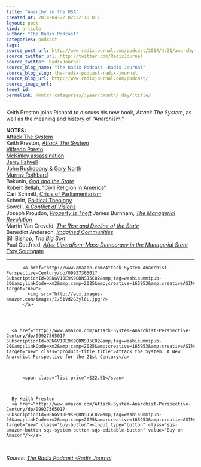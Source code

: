 ```yaml
---
title: "Anarchy in the USA"
created_at: 2014-04-22 02:22:10 UTC
layout: post
kind: article
author: "The Radix Podcast"
categories: podcast
tags: 
source_post_url: http://www.radixjournal.com/podcast/2014/4/21/anarchy-in-the-usa
source_twitter_url: http://twitter.com/RadixJournal
source_twitter: RadixJournal
source_blog_name: "The Radix Podcast -Radix Journal"
source_blog_slug: the-radix-podcast-radix-journal
source_blog_url: http://www.radixjournal.com/podcast/
source_image_url: 
tweet_id:
permalink: /mntr/:categories/:year/:month/:day/:title/
---
```

<p>Keith Preston joins Richard to discuss his new book, <em>Attack The System</em>, as well as the meaning and history of “Anarchism.”  </p>

<p><strong>NOTES:</strong> <br />
<a href="http://attackthesystem.com">Attack The System</a> <br />
Keith Preston, <em><a href="http://www.amazon.com/Attack-System-Anarchist-Perspective-Century/dp/0992736501">Attack The System</a></em> <br />
<a href="http://en.wikipedia.org/wiki/Vilfredo_Pareto">Vilfredo Pareto</a> <br />
<a href="http://en.wikipedia.org/wiki/McKinley_assassination">McKinley assassination</a> <br />
<a href="http://en.wikipedia.org/wiki/Jerry_falwell">Jerry Falwell</a> <br />
<a href="http://en.wikipedia.org/wiki/Rushdoony">John Rushdoony</a> &amp; <a href="http://en.wikipedia.org/wiki/Gary_North_(economist">Gary North</a> <br />
<a href="http://en.wikipedia.org/wiki/Murray_Rothbard">Murray Rothbard</a> <br />
Bakunin, <em><a href="http://www.amazon.com/gp/product/B007ZDQH7U/ref=as_li_ss_tl?ie=UTF8&amp;camp=1789&amp;creative=390957&amp;creativeASIN=B007ZDQH7U&amp;linkCode=as2&amp;tag=washisummipub-20">God and the State</a></em> <br />
Robert Bellah, “<a href="http://www.robertbellah.com/articles_5.htm">Civil Religion in America</a>” <br />
Carl Schmitt, <a href="http://www.amazon.com/gp/product/0262691264/ref=as_li_ss_tl?ie=UTF8&amp;camp=1789&amp;creative=390957&amp;creativeASIN=0262691264&amp;linkCode=as2&amp;tag=washisummipub-20">Crisis of Parliamentarism</a> <br />
Schmitt, <a href="http://www.amazon.com/gp/product/0226738892/ref=as_li_ss_tl?ie=UTF8&amp;camp=1789&amp;creative=390957&amp;creativeASIN=0226738892&amp;linkCode=as2&amp;tag=washisummipub-20">Political Theology</a> <br />
Sowell, <em><a href="http://www.amazon.com/gp/product/B003E749SK/ref=as_li_ss_tl?ie=UTF8&amp;camp=1789&amp;creative=390957&amp;creativeASIN=B003E749SK&amp;linkCode=as2&amp;tag=washisummipub-20">A Conflict of Visions</a></em> <br />
Joseph Proudon, <em><a href="http://www.amazon.com/gp/product/1849350248/ref=as_li_ss_tl?ie=UTF8&amp;camp=1789&amp;creative=390957&amp;creativeASIN=1849350248&amp;linkCode=as2&amp;tag=washisummipub-20">Property Is Theft</a></em> 
James Burnham, <em><a href="http://www.amazon.com/gp/product/0837156785/ref=as_li_ss_tl?ie=UTF8&amp;camp=1789&amp;creative=390957&amp;creativeASIN=0837156785&amp;linkCode=as2&amp;tag=washisummipub-20">The Managerial Revolution</a></em> <br />
Martin Van Creveld, <em><a href="http://www.amazon.com/gp/product/052165629X/ref=as_li_ss_tl?ie=UTF8&amp;camp=1789&amp;creative=390957&amp;creativeASIN=052165629X&amp;linkCode=as2&amp;tag=washisummipub-20">The Rise and Decline of the State</a></em> <br />
Benedict Anderson, <em><a href="http://www.amazon.com/gp/product/B004OA6KII/ref=as_li_ss_tl?ie=UTF8&amp;camp=1789&amp;creative=390957&amp;creativeASIN=B004OA6KII&amp;linkCode=as2&amp;tag=washisummipub-20">Imagined Communities</a></em> <br />
Bill Bishop, <em><a href="http://www.amazon.com/gp/product/B0077FAYES/ref=as_li_ss_tl?ie=UTF8&amp;camp=1789&amp;creative=390957&amp;creativeASIN=B0077FAYES&amp;linkCode=as2&amp;tag=washisummipub-20">The Big Sort</a></em> <br />
Paul Gottfried, <em><a href="http://www.amazon.com/gp/product/B001QXCWII/ref=as_li_ss_tl?ie=UTF8&amp;camp=1789&amp;creative=390957&amp;creativeASIN=B001QXCWII&amp;linkCode=as2&amp;tag=washisummipub-20">After Liberalism: Mass Democracy in the Managerial State</a></em> <br />
<a href="http://en.wikipedia.org/wiki/Troy_Southgate">Troy Southgate</a>    </p>



<hr />



  

    
        
          <a href="http://www.amazon.com/Attack-System-Anarchist-Perspective-Century/dp/0992736501?SubscriptionId=0ENGV10E9K9QDNSJ5C82&amp;tag=washisummipub-20&amp;linkCode=xm2&amp;camp=2025&amp;creative=165953&amp;creativeASIN=0992736501" target="new">
            <img src="http://ecx.images-amazon.com/images/I/51Vd2GZyl6L.jpg"/>
          </a>
        
    

    
      <a href="http://www.amazon.com/Attack-System-Anarchist-Perspective-Century/dp/0992736501?SubscriptionId=0ENGV10E9K9QDNSJ5C82&amp;tag=washisummipub-20&amp;linkCode=xm2&amp;camp=2025&amp;creative=165953&amp;creativeASIN=0992736501" target="new" class="product-title title">Attack the System: A New Anarchist Perspective for the 21st Century</a>
       
        
          
          <span class="list-price">$22.51</span>
          
        
      
      By Keith Preston
      <a href="http://www.amazon.com/Attack-System-Anarchist-Perspective-Century/dp/0992736501?SubscriptionId=0ENGV10E9K9QDNSJ5C82&amp;tag=washisummipub-20&amp;linkCode=xm2&amp;camp=2025&amp;creative=165953&amp;creativeASIN=0992736501" target="new" class="buy-button"><input type="button" class="sqs-amazon-button sqs-system-button sqs-editable-button" value="Buy on Amazon"/></a>

    

  

&nbsp;<div class="">
    <i>Source: <a href="http://www.radixjournal.com/podcast/">The Radix Podcast -Radix Journal</a></i>
</div>
